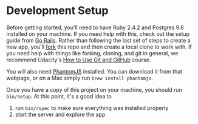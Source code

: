 # Development Setup
Before getting started, you'll need to have Ruby 2.4.2 and Postgres 9.6
installed on your machine. If you need help with this, check out the setup guide
from [Go Rails](https://gorails.com/setup). Rather than following the last set
of steps to create a new app, you'll
[fork](https://help.github.com/articles/fork-a-repo/) this repo and then create
a local clone to work with. If you need help with things like forking, cloning,
and git in general, we recommend Udacity's [How to Use Git and
GitHub](https://www.udacity.com/course/how-to-use-git-and-github--ud775) course.

You will also need [PhantomJS](http://phantomjs.org/) installed. You can
download it from that webpage, or on a Mac simply run `brew install phantomjs`.

Once you have a copy of this project on your machine, you should run
`bin/setup`. At this point, it's a good idea to

1. run `bin/rspec` to make sure everything was installed properly
2. start the server and explore the app
